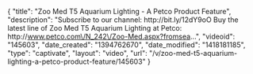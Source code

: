 {
    "title": "Zoo Med T5 Aquarium Lighting - A Petco Product Feature",
    "description": "Subscribe to our channel: http:\/\/bit.ly\/12dY9oO Buy the latest line of Zoo Med T5 Aquarium Lighting at Petco: http:\/\/www.petco.com\/N_242\/Zoo-Med.aspx?fromsea...",
    "videoid": "145603",
    "date_created": "1394762670",
    "date_modified": "1418181185",
    "type": "captivate",
    "layout": "video",
    "url": "\/v\/zoo-med-t5-aquarium-lighting-a-petco-product-feature\/145603"
}